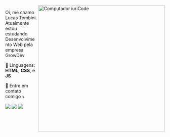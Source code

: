 <img src="https://raw.githubusercontent.com/MicaelliMedeiros/micaellimedeiros/master/image/computer-illustration.png" min-width="400px" max-width="400px" width="400px" align="right" alt="Computador iuriCode">

<p align="left"> 
  Oi, me chamo Lucas Tombini.<br>
  Atualmente estou estudando Desenvolvimento Web pela empresa GrowDev
</p>

<p align="left">
  🦄 Linguagens: <b>HTML</b>, <b> CSS</b>, e<b> JS </b>
</p>


<p align="left">
  💌 Entre em contato comigo ⤵️
</p>

<p align="left">
  <a href="mailto:lucas.tombini@hotmail.com" alt="Email">
  <img src="https://img.shields.io/badge/-Gmail-FF0000?style=flat-square&labelColor=FF0000&logo=gmail&logoColor=white&link=LINK-DO-SEU-EMAIL" /></a>

  <a href="https://www.linkedin.com/in/lucas-tombini-514a801b9/" alt="Linkedin">
  <img src="https://img.shields.io/badge/-Linkedin-0e76a8?style=flat-square&logo=Linkedin&logoColor=white&link=LINK-DO-SEU-LINKEDIN" /></a>


  <a href="#" alt="Instagram">
  <img src="https://img.shields.io/badge/-Instagram-DF0174?style=flat-square&labelColor=DF0174&logo=instagram&logoColor=white&link=LINK-DO-SEU-INSTAGRAM"/></a>
</p>  
